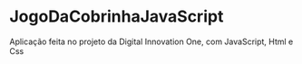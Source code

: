 # JogoDaCobrinhaJavaScript
Aplicação feita no projeto da Digital Innovation One, com JavaScript, Html e Css
